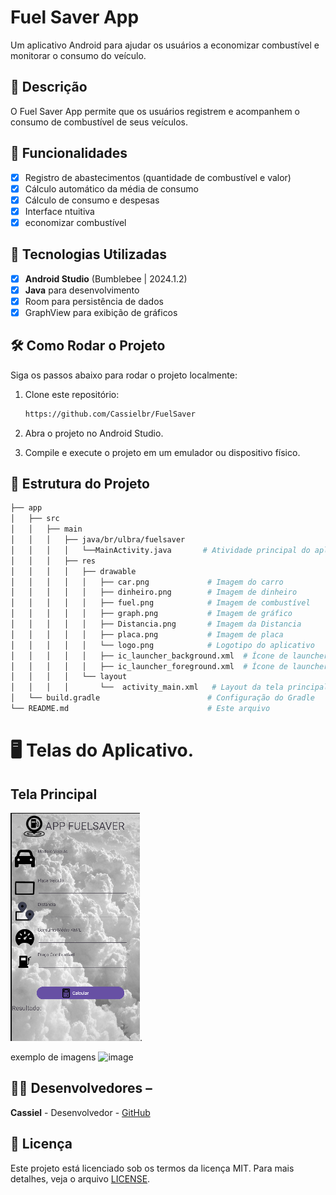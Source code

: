 # Fuel Saver App
Um aplicativo Android para ajudar os usuários a economizar combustível e monitorar o consumo do veículo.

## 📱 Descrição
O Fuel Saver App permite que os usuários registrem e acompanhem o consumo de combustível de seus veículos.

## 🔧 Funcionalidades

- [x] Registro de abastecimentos (quantidade de combustível e valor)
- [x] Cálculo automático da média de consumo
- [x] Cálculo de consumo e despesas
- [x] Interface ntuitiva
- [x] economizar combustível
 
## 🚀 Tecnologias Utilizadas

- [x] **Android Studio** (Bumblebee | 2024.1.2)
- [x] **Java** para desenvolvimento
- [x] Room para persistência de dados
- [x] GraphView para exibição de gráficos

## 🛠️ Como Rodar o Projeto

Siga os passos abaixo para rodar o projeto localmente:

1. Clone este repositório:
    ```bash
    https://github.com/Cassielbr/FuelSaver
    ```
2. Abra o projeto no Android Studio.

3. Compile e execute o projeto em um emulador ou dispositivo físico.

## 📂 Estrutura do Projeto
```bash
├── app
│   ├── src
│   │   ├── main
│   │   │   ├── java/br/ulbra/fuelsaver
│   │   │   │   └──MainActivity.java       # Atividade principal do aplicativo
│   │   │   ├── res
│   │   │   │   ├── drawable
│   │   │   │   │   ├── car.png             # Imagem do carro
│   │   │   │   │   ├── dinheiro.png        # Imagem de dinheiro
│   │   │   │   │   ├── fuel.png            # Imagem de combustível
│   │   │   │   │   ├── graph.png           # Imagem de gráfico
│   │   │   │   │   ├── Distancia.png       # Imagem da Distancia
│   │   │   │   │   ├── placa.png           # Imagem de placa
│   │   │   │   │   └── logo.png            # Logotipo do aplicativo
│   │   │   │   │   ├── ic_launcher_background.xml  # Ícone de launcher - fundo
│   │   │   │   │   ├── ic_launcher_foreground.xml  # Ícone de launcher - frente
│   │   │   │   └── layout
│   │   │   │       └──  activity_main.xml   # Layout da tela principal
│   └── build.gradle                        # Configuração do Gradle
└── README.md                               # Este arquivo
```

# 🖥️ Telas do Aplicativo. 

## Tela Principal
![image](https://github.com/Cassielbr/FuelSaver/blob/master/assets/Principal.png).

exemplo de imagens ![image]()


## 👨‍💻 Desenvolvedores – 
**Cassiel** - Desenvolvedor - [GitHub](https://github.com/Cassielbr)

## 📄 Licença 
Este projeto está licenciado sob os termos da licença MIT. Para mais detalhes, veja o arquivo [LICENSE](https://github.com/Cassielbr/FuelSaver/blob/master/LICENSE).
